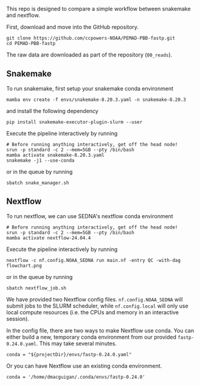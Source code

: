 This repo is designed to compare a simple workflow
between snakemake and nextflow.

First, download and move into the GitHub repository.

```
git clone https://github.com/ccpowers-NOAA/PEMAD-PBB-fastp.git
cd PEMAD-PBB-fastp
```

The raw data are downloaded as part of the repository (`00_reads`).

## Snakemake 

To run snakemake, first setup your snakemake
conda environment

`mamba env create -f envs/snakemake-8.20.3.yaml -n snakemake-8.20.3`

and install the following dependency

`pip install snakemake-executor-plugin-slurm --user`

Execute the pipeline interactively by running
```
# Before running anything interactively, get off the head node!
srun -p standard -c 2 --mem=5GB --pty /bin/bash
mamba activate snakemake-8.20.3.yaml
snakemake -j1 --use-conda
```

or in the queue by running

`sbatch snake_manager.sh`

## Nextflow

To run nextflow, we can use SEDNA's nextflow
conda environment

```
# Before running anything interactively, get off the head node!
srun -p standard -c 2 --mem=5GB --pty /bin/bash
mamba activate nextflow-24.04.4
```

Execute the pipeline interactively by running

`nextflow -c nf.config.NOAA_SEDNA run main.nf -entry QC -with-dag flowchart.png`

or in the queue by running

`sbatch nextflow_job.sh`

We have provided two Nextflow config files. `nf.config.NOAA_SEDNA` will submit jobs
to the SLURM scheduler, while `nf.config.local` will only use local compute resources
(i.e. the CPUs and memory in an interactive session).

In the config file, there are two ways to make Nextflow use conda. You can either build a new, temporary conda environment from our provided `fastp-0.24.0.yaml`. This may take several minutes.

```
conda = "${projectDir}/envs/fastp-0.24.0.yaml"
```

Or you can have Nextflow use an existing conda environment.

```
conda = '/home/dmacguigan/.conda/envs/fastp-0.24.0'
```